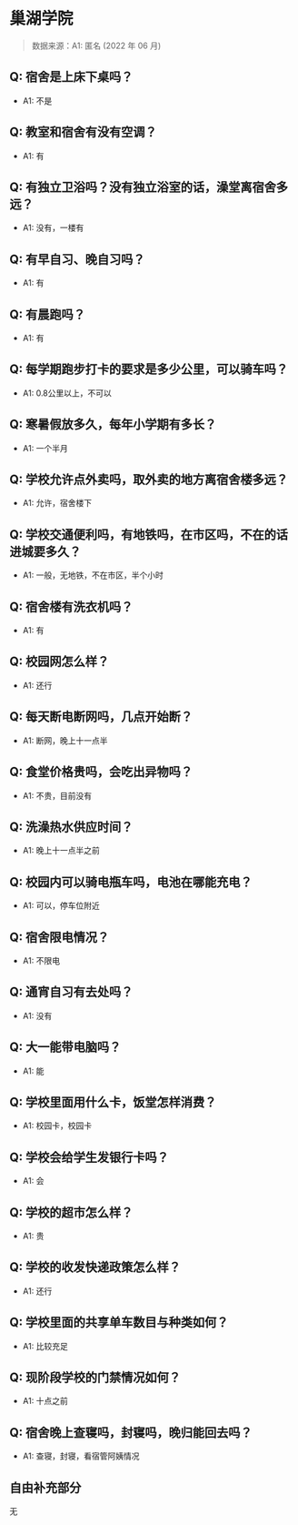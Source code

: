 # 巢湖学院

> 数据来源：A1: 匿名 (2022 年 06 月)

## Q: 宿舍是上床下桌吗？

- A1: 不是

## Q: 教室和宿舍有没有空调？

- A1: 有

## Q: 有独立卫浴吗？没有独立浴室的话，澡堂离宿舍多远？

- A1: 没有，一楼有

## Q: 有早自习、晚自习吗？

- A1: 有

## Q: 有晨跑吗？

- A1: 有

## Q: 每学期跑步打卡的要求是多少公里，可以骑车吗？

- A1: 0.8公里以上，不可以

## Q: 寒暑假放多久，每年小学期有多长？

- A1: 一个半月

## Q: 学校允许点外卖吗，取外卖的地方离宿舍楼多远？

- A1: 允许，宿舍楼下

## Q: 学校交通便利吗，有地铁吗，在市区吗，不在的话进城要多久？

- A1: 一般，无地铁，不在市区，半个小时

## Q: 宿舍楼有洗衣机吗？

- A1: 有

## Q: 校园网怎么样？

- A1: 还行

## Q: 每天断电断网吗，几点开始断？

- A1: 断网，晚上十一点半

## Q: 食堂价格贵吗，会吃出异物吗？

- A1: 不贵，目前没有

## Q: 洗澡热水供应时间？

- A1: 晚上十一点半之前

## Q: 校园内可以骑电瓶车吗，电池在哪能充电？

- A1: 可以，停车位附近

## Q: 宿舍限电情况？

- A1: 不限电

## Q: 通宵自习有去处吗？

- A1: 没有

## Q: 大一能带电脑吗？

- A1: 能

## Q: 学校里面用什么卡，饭堂怎样消费？

- A1: 校园卡，校园卡

## Q: 学校会给学生发银行卡吗？

- A1: 会

## Q: 学校的超市怎么样？

- A1: 贵

## Q: 学校的收发快递政策怎么样？

- A1: 还行

## Q: 学校里面的共享单车数目与种类如何？

- A1: 比较充足

## Q: 现阶段学校的门禁情况如何？

- A1: 十点之前

## Q: 宿舍晚上查寝吗，封寝吗，晚归能回去吗？

- A1: 查寝，封寝，看宿管阿姨情况

## 自由补充部分

无